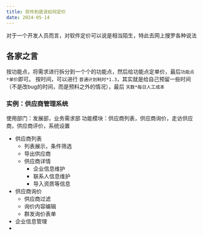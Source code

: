 ```yaml
---
title: 软件到底该如何定价
date: 2024-05-14
---
```


对于一个开发人员而言，对软件定价可以说是相当陌生，特此去网上搜罗各种说法

## 各家之言

按功能点，将需求进行拆分到一个个的功能点，然后给功能点定单价，最后`功能点*单价`即可。
按时间，可以进行 `普通计划耗时*1.3`，其实就是给自己预留一些时间（不是改bug的时间，而是预料之外的情况），最后 `天数*每日人工成本`

### 实例：供应商管理系统

使用部门：发展部，业务需求部
功能模块：供应商列表，供应商询价，走访供应商，供应商评价，系统设置

- 供应商列表
  - 列表展示，条件筛选
  - 导出供应商
  - 供应商详情
    - 企业信息维护
    - 联系人信息维护
    - 导入资质等信息
- 供应商询价
  - 供应商过滤
  - 询价内容编辑
  - 群发询价表单
- 企业信息管理
-
